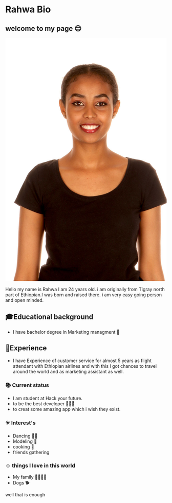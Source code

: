 # Rahwa Bio

## welcome to my page 😊

![alt text](./img/rahwa.png)

Hello my name is Rahwa I am 24 years old. i am originally from Tigray north part
of Ethiopian.I was born and raised there. i am very easy going person and open
minded.

## 🎓Educational background

- I have bachelor degree in Marketing managment 💼

## 💼Experience

- I have Experience of customer service for almost 5 years as flight attendant
  with Ethiopian airlines and with this I got chances to travel around the world
  and as marketing assistant as well.

### 📚 Current status

- I am student at Hack your future.
- to be the best developer 👩🏽‍💻
- to creat some amazing app which i wish they exist.

### ✴️ Interest's

- Dancing 💃🏾
- Modeling 👗
- cooking 🥘
- friends gathering

### ☺️ things I love in this world

- My family 👨‍👩‍👧‍👦
- Dogs 🐕

well that is enough

